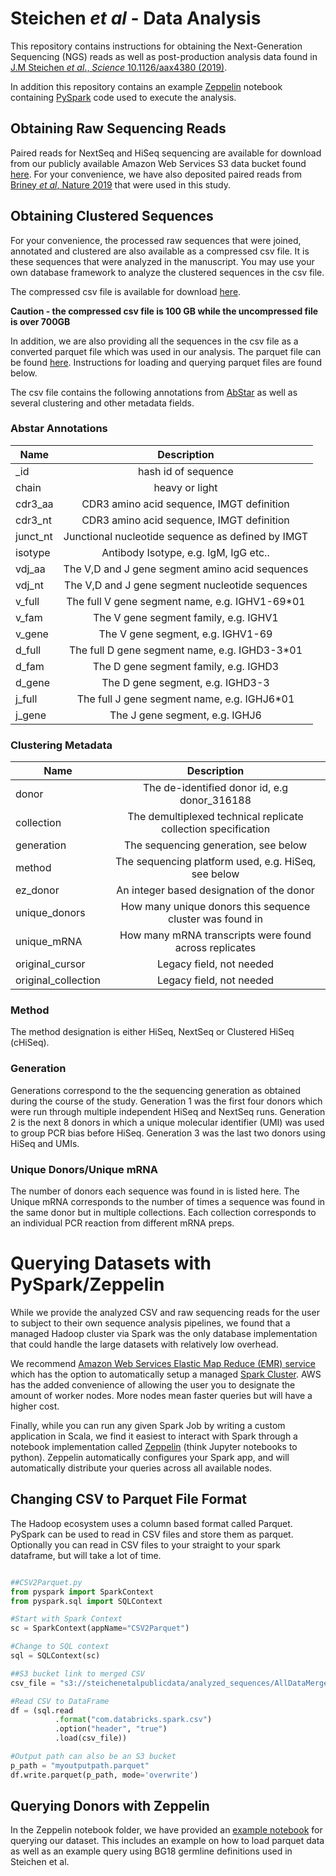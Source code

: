# Steichen *et al* - Data Analysis 

This repository contains instructions for obtaining the Next-Generation Sequencing (NGS) reads as well as post-production analysis data found in [J.M Steichen *et al*., *Science* 10.1126/aax4380 (2019)](https://science.sciencemag.org/content/early/2019/10/30/science.aax4380). 

In addition this repository contains an example [Zeppelin](https://zeppelin.apache.org/) notebook containing [PySpark](https://spark.apache.org/docs/0.9.0/python-programming-guide.html) code used to execute the analysis.

## Obtaining Raw Sequencing Reads

Paired reads for NextSeq and HiSeq sequencing are available for download from our publicly available Amazon Web Services S3 data bucket found [here](https://console.aws.amazon.com/s3/buckets/steichenetalpublicdata/raw_sequences/?region=us-east-2&tab=overview). For your convenience, we have also deposited paired reads from [Briney *et al*, Nature 2019](https://www.ncbi.nlm.nih.gov/pubmed/30664748) that were used in this study. 


## Obtaining Clustered Sequences

For your convenience, the processed raw sequences that were joined, annotated and clustered are also available as a compressed csv file. It is these sequences that were analyzed in the manuscript. You may use your own database framework to analyze the clustered sequences in the csv file. 

The compressed csv file is available for download [here](https://steichenetalpublicdata.s3-us-west-2.amazonaws.com/analyzed_sequences/AllDataMerged.csv.gz).

**Caution - the compressed csv file is 100 GB while the uncompressed file is over 700GB**

In addition, we are also providing all the sequences in the csv file as a converted parquet file which was used in our analysis. The parquet file can be found [here](s3://steichenetalpublicdata/analyzed_sequences/parquet). Instructions for loading and querying parquet files are found below.

The csv file contains the following annotations from [AbStar](https://github.com/briney/abstar) as well as several clustering and other metadata fields.


### Abstar Annotations 
| Name        | Description     |
| ------------- |:-------------:| 
| _id      | hash id of sequence|
| chain     | heavy or light      | 
| cdr3_aa | CDR3 amino acid sequence, IMGT definition      |   
| cdr3_nt | CDR3 amino acid sequence, IMGT definition      |   
| junct_nt | Junctional nucleotide sequence as defined by IMGT     |   
| isotype | Antibody Isotype, e.g. IgM, IgG etc..|   
| vdj_aa | The V,D and J gene segment amino acid sequences |   
| vdj_nt | The V,D and J gene segment nucleotide sequences|   
| v_full | The full V gene segment name, e.g. IGHV1-69*01      |   
| v_fam | The V gene segment family, e.g. IGHV1       |   
| v_gene | The V gene segment, e.g. IGHV1-69  |   
| d_full | The full D gene segment name, e.g. IGHD3-3*01      |   
| d_fam | The D gene segment family, e.g. IGHD3       |   
| d_gene | The D gene segment, e.g. IGHD3-3  |   
| j_full | The full J gene segment name, e.g. IGHJ6*01      |   
| j_gene | The J gene segment, e.g. IGHJ6   |

### Clustering Metadata 

| Name        | Description     |
| ------------- |:-------------:| 
| donor      | The de-identified donor id, e.g donor_316188|
| collection      | The demultiplexed technical replicate collection specification |
| generation      | The sequencing generation, see below|
| method      | The sequencing platform used, e.g. HiSeq, see below|
| ez_donor      | An integer based designation of the donor |
| unique_donors      | How many unique donors this sequence cluster was found in |
| unique_mRNA      | How many mRNA transcripts were found across replicates |
| original_cursor      | Legacy field, not needed|
| original_collection      | Legacy field, not needed|


### Method

The method designation is either HiSeq, NextSeq or Clustered HiSeq (cHiSeq).


### Generation

Generations correspond to the the sequencing generation as obtained during the course of the study. Generation 1 was the first four donors which were run through multiple independent HiSeq and NextSeq runs. Generation 2 is the next 8 donors in which a unique molecular identifier (UMI) was used to group PCR bias before HiSeq. Generation 3 was the last two donors using HiSeq and UMIs.

### Unique Donors/Unique mRNA

The number of donors each sequence was found in is listed here. The Unique mRNA corresponds to the number of times a sequence was found in the same donor but in multiple collections. Each collection corresponds to an individual PCR reaction from different mRNA preps. 

# Querying Datasets with PySpark/Zeppelin

While we provide the analyzed CSV and raw sequencing reads for the user to subject to their own sequence analysis pipelines, we found that a managed Hadoop cluster via Spark was the only database implementation that could handle the large datasets with relatively low overhead.

We recommend [Amazon Web Services Elastic Map Reduce (EMR) service](https://aws.amazon.com/emr/) which has the option to automatically setup a managed [Spark Cluster](https://docs.aws.amazon.com/emr/latest/ReleaseGuide/emr-spark.html). AWS has the added convenience of allowing the user you to designate the amount of worker nodes. More nodes mean faster queries but will have a higher cost.

Finally, while you can run any given Spark Job by writing a custom application in Scala, we find it easiest to interact with Spark through a notebook implementation called [Zeppelin](https://docs.aws.amazon.com/emr/latest/ReleaseGuide/emr-zeppelin.html) (think Jupyter notebooks to python). Zeppelin automatically configures your Spark app, and will automatically distribute your queries across all available nodes.

## Changing CSV to Parquet File Format

The Hadoop ecosystem uses a column based format called Parquet. PySpark can be used to read in CSV files and store them as parquet. Optionally you can read in CSV files to your straight to your spark dataframe, but will take a lot of time.

```python

##CSV2Parquet.py
from pyspark import SparkContext
from pyspark.sql import SQLContext

#Start with Spark Context
sc = SparkContext(appName="CSV2Parquet")

#Change to SQL context 
sql = SQLContext(sc)

##S3 bucket link to merged CSV
csv_file = "s3://steichenetalpublicdata/analyzed_sequences/AllDataMerged.csv.gz"

#Read CSV to DataFrame
df = (sql.read
          .format("com.databricks.spark.csv")
          .option("header", "true")
          .load(csv_file))

#Output path can also be an S3 bucket
p_path = "myoutputpath.parquet"
df.write.parquet(p_path, mode='overwrite')
```




## Querying Donors with Zeppelin

In the Zeppelin notebook folder, we have provided an [example notebook](https://github.com/SchiefLab/HIVPrimeDonors/tree/master/zeppelin_noteboks) for querying our dataset. This includes an example  on how to load parquet data as well as an example query using BG18 germline definitions used in Steichen et al.


